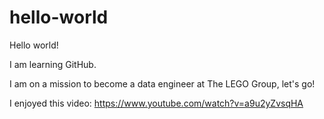 # hello-world

Hello world!

I am learning GitHub.

I am on a mission to become a data engineer at The LEGO Group, let's go!

I enjoyed this video: https://www.youtube.com/watch?v=a9u2yZvsqHA

